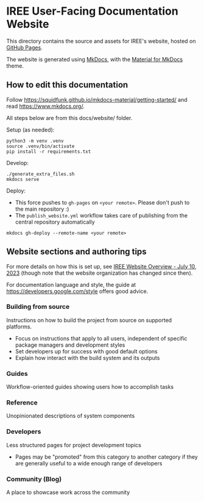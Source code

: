 # IREE User-Facing Documentation Website

This directory contains the source and assets for IREE's website, hosted on
[GitHub Pages](https://pages.github.com/).

The website is generated using [MkDocs](https://www.mkdocs.org/), with the
[Material for MkDocs](https://squidfunk.github.io/mkdocs-material/) theme.

## How to edit this documentation

Follow <https://squidfunk.github.io/mkdocs-material/getting-started/> and read
<https://www.mkdocs.org/>.

All steps below are from this docs/website/ folder.

Setup (as needed):

```shell
python3 -m venv .venv
source .venv/bin/activate
pip install -r requirements.txt
```

Develop:

```shell
./generate_extra_files.sh
mkdocs serve
```

Deploy:

* This force pushes to `gh-pages` on `<your remote>`. Please don't push to the
  main repository :)
* The `publish_website.yml` workflow takes care of publishing from the central
  repository automatically

```shell
mkdocs gh-deploy --remote-name <your remote>
```

## Website sections and authoring tips

For more details on how this is set up, see
[IREE Website Overview - July 10, 2023](https://docs.google.com/presentation/d/116TyW_aCsPXmmjRYI2tRqpOwDaGNoV8LDC_j9hsMrDk/edit?usp=sharing)
(though note that the website organization has changed since then).

For documentation language and style, the guide at
https://developers.google.com/style offers good advice.

### Building from source

Instructions on how to build the project from source on supported platforms.

* Focus on instructions that apply to all users, independent of specific
  package managers and development styles
* Set developers up for success with good default options
* Explain how interact with the build system and its outputs

### Guides

Workflow-oriented guides showing users how to accomplish tasks

### Reference

Unopinionated descriptions of system components

### Developers

Less structured pages for project development topics

* Pages may be "promoted" from this category to another category if they are
  generally useful to a wide enough range of developers

### Community (Blog)

A place to showcase work across the community
